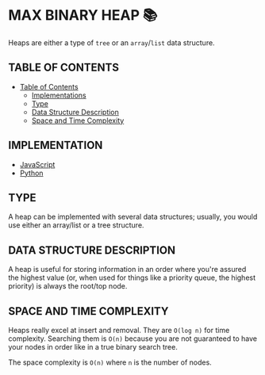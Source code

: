 # MAX BINARY HEAP 📚

Heaps are either a type of `tree` or an `array`/`list` data structure.

## TABLE OF CONTENTS

-   [Table of Contents](#table-of-contents)
    -   [Implementations](#implementations)
    -   [Type](#type)
    -   [Data Structure Description](#data-structure-description)
    -   [Space and Time Complexity](#space-and-time-complexity)

## IMPLEMENTATION

-   [JavaScript](maxBinaryHeap.js)
-   [Python](max_binary_heap.py)

## TYPE

A heap can be implemented with several data structures; usually, you would use either an array/list or a tree structure.

## DATA STRUCTURE DESCRIPTION

A heap is useful for storing information in an order where you're assured the highest value (or, when used for things like a priority queue, the highest priority) is always the root/top node.

## SPACE AND TIME COMPLEXITY

Heaps really excel at insert and removal. They are `O(log n)` for time complexity. Searching them is `O(n)` because you are not guaranteed to have your nodes in order like in a true binary search tree.

The space complexity is `O(n)` where `n` is the number of nodes.
